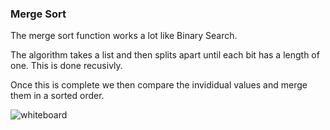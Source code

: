 ### Merge Sort


The merge sort function works a lot like Binary Search.

The algorithm takes a list and then splits apart until each bit has a length of one. This is done recusivly.

Once this is complete we then compare the invididual values and merge them in a sorted order.

![whiteboard](./CC13WB.png)
